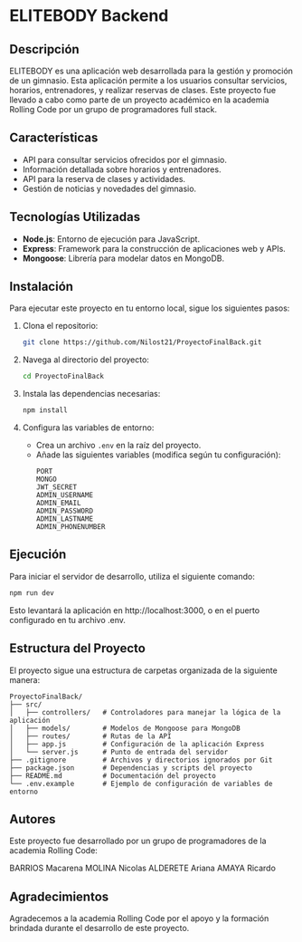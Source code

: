 # ELITEBODY Backend

## Descripción

ELITEBODY es una aplicación web desarrollada para la gestión y promoción de un gimnasio. Esta aplicación permite a los usuarios consultar servicios, horarios, entrenadores, y realizar reservas de clases. Este proyecto fue llevado a cabo como parte de un proyecto académico en la academia Rolling Code por un grupo de programadores full stack.

## Características

- API para consultar servicios ofrecidos por el gimnasio.
- Información detallada sobre horarios y entrenadores.
- API para la reserva de clases y actividades.
- Gestión de noticias y novedades del gimnasio.

## Tecnologías Utilizadas

- **Node.js**: Entorno de ejecución para JavaScript.
- **Express**: Framework para la construcción de aplicaciones web y APIs.
- **Mongoose**: Librería para modelar datos en MongoDB.

## Instalación

Para ejecutar este proyecto en tu entorno local, sigue los siguientes pasos:

1. Clona el repositorio:
    ```bash
    git clone https://github.com/Nilost21/ProyectoFinalBack.git
    ```

2. Navega al directorio del proyecto:
    ```bash
    cd ProyectoFinalBack
    ```

3. Instala las dependencias necesarias:
    ```bash
    npm install
    ```

4. Configura las variables de entorno:
    - Crea un archivo `.env` en la raíz del proyecto.
    - Añade las siguientes variables (modifica según tu configuración):
      ```env
      PORT
      MONGO
      JWT_SECRET
      ADMIN_USERNAME
      ADMIN_EMAIL
      ADMIN_PASSWORD
      ADMIN_LASTNAME
      ADMIN_PHONENUMBER
      ```

## Ejecución

Para iniciar el servidor de desarrollo, utiliza el siguiente comando:

```bash
npm run dev
```

Esto levantará la aplicación en http://localhost:3000, o en el puerto configurado en tu archivo .env.

## Estructura del Proyecto

El proyecto sigue una estructura de carpetas organizada de la siguiente manera:

````
ProyectoFinalBack/
├── src/
│   ├── controllers/   # Controladores para manejar la lógica de la aplicación
│   ├── models/        # Modelos de Mongoose para MongoDB
│   ├── routes/        # Rutas de la API
│   ├── app.js         # Configuración de la aplicación Express
│   └── server.js      # Punto de entrada del servidor
├── .gitignore         # Archivos y directorios ignorados por Git
├── package.json       # Dependencias y scripts del proyecto
├── README.md          # Documentación del proyecto
└── .env.example       # Ejemplo de configuración de variables de entorno
````

## Autores

Este proyecto fue desarrollado por un grupo de programadores de la academia Rolling Code:

BARRIOS Macarena
MOLINA Nicolas
ALDERETE Ariana
AMAYA Ricardo

## Agradecimientos

Agradecemos a la academia Rolling Code por el apoyo y la formación brindada durante el desarrollo de este proyecto.
